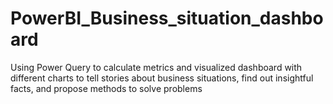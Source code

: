 # PowerBI_Business_situation_dashboard
Using Power Query to calculate metrics and visualized dashboard with different charts to tell stories about business situations, find out insightful facts, and propose methods to solve problems
